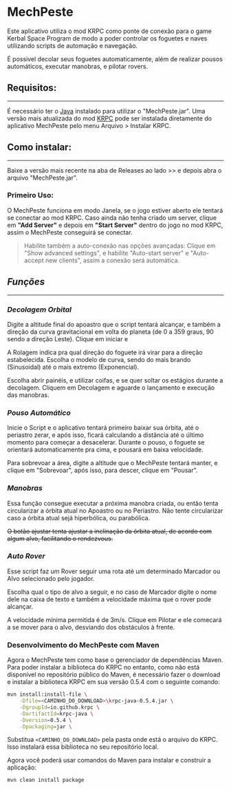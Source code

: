 # **MechPeste**

Este aplicativo utiliza o mod KRPC como ponte de conexão para o game Kerbal Space
Program de modo a poder controlar os foguetes e naves utilizando scripts de automação e navegação.

É possivel decolar seus foguetes automaticamente, além de realizar pousos automáticos, executar
manobras, e pilotar rovers.

## **Requisitos:**

---
É necessário ter o [Java](https://java.com/pt-BR/) instalado para utilizar o "MechPeste.jar".
Uma versão mais atualizada do
mod [KRPC](https://github.com/krpc/krpc)
pode ser instalada diretamente do aplicativo MechPeste pelo menu Arquivo > Instalar KRPC.

## **Como instalar:**

---
Baixe a versão mais recente na aba de Releases ao lado >> e depois abra o arquivo "MechPeste.jar".

### Primeiro Uso:

O MechPeste funciona em modo Janela, se o jogo estiver aberto ele tentará se conectar ao mod KRPC.
Caso ainda não tenha criado um server, clique em **"Add Server"** e depois em **"Start Server"**
dentro
do jogo no mod KRPC, assim o MechPeste conseguirá se conectar.

> Habilite também a auto-conexão nas opções avançadas:
> Clique em "Show advanced settings", e habilite "Auto-start server" e "Auto-accept new clients",
> assim a conexão será automática.

## *Funções*

---

### *Decolagem Orbital*

Digite a altitude final do apoastro que o script tentará alcançar, e também a direção da curva
gravitacional em volta do planeta (de 0 a 359 graus, 90 sendo a direção Leste). Clique em iniciar e

A Rolagem indica pra qual direção do foguete irá virar para a direção estabelecida.
Escolha o modelo de curva, sendo do mais brando (Sinusoidal) até o mais extremo (Exponencial).

Escolha abrir painéis, e utilizar coifas, e se quer soltar os estágios durante a decolagem.
Cliquem em Decolagem e aguarde o lançamento e execução das manobras.

### *Pouso Automático*

Inicie o Script e o aplicativo tentará primeiro baixar sua órbita, até o periastro zerar, e após
isso, ficará calculando a distância até o último momento para começar a desacelerar.
Durante o pouso, o foguete se orientará automaticamente pra cima, e pousará em baixa velocidade.

Para sobrevoar a área, digite a altitude que o MechPeste tentará manter, e clique em "Sobrevoar",
após isso, para descer, clique em "Pousar".

### *Manobras*

Essa função consegue executar a próxima manobra criada, ou então tenta circularizar a órbita atual
no Apoastro ou no Periastro.
Não tente circularizar caso a órbita atual sejá hiperbólica, ou parabólica.

~~O botão ajustar tenta ajustar a inclinação da órbita atual, de acordo com algum alvo, facilitando
o rendezvous.~~

### *Auto Rover*

Esse script faz um Rover seguir uma rota até um determinado Marcador ou Alvo selecionado pelo
jogador.

Escolha qual o tipo de alvo a seguir, e no caso de Marcador digite o nome dele na caixa de
texto e também a velocidade máxima que o rover pode alcançar.

A velocidade mínima permitida é de 3m/s. Clique em Pilotar e ele comecará a se
mover para o alvo, desviando dos obstáculos à frente.

### Desenvolvimento do MechPeste com Maven

Agora o MechPeste tem como base o gerenciador de dependências Maven. Para poder instalar a biblioteca
do KRPC no entanto, como não está disponível no repositório público do Maven, é necessário fazer o download
e instalar a biblioteca KRPC em sua versão 0.5.4 com o seguinte comando:

``` bash
mvn install:install-file \
    -Dfile=<CAMINHO_DO_DOWNLOAD>\krpc-java-0.5.4.jar \
    -DgroupId=io.github.krpc \
    -DartifactId=krpc-java \
    -Dversion=0.5.4 \
    -Dpackaging=jar \
```
Substitua `<CAMINHO_DO_DOWNLOAD>` pela pasta onde está o arquivo do KRPC. Isso instalará essa biblioteca 
no seu repositório local. 

Agora você poderá usar comandos do Maven para instalar e construir a aplicação:
```bash
mvn clean install package
```
